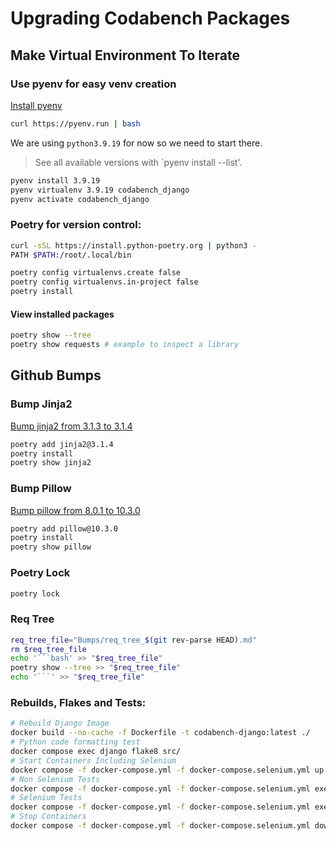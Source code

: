 # Upgrading Codabench Packages

## Make Virtual Environment To Iterate

### Use pyenv for easy venv creation

[Install pyenv](https://github.com/pyenv/pyenv-installer)
```bash
curl https://pyenv.run | bash
```

We are using `python3.9.19` for now so we need to start there. 
> See all available versions with `pyenv install --list'.

```bash
pyenv install 3.9.19
pyenv virtualenv 3.9.19 codabench_django
pyenv activate codabench_django
```

### Poetry for version control:

```bash
curl -sSL https://install.python-poetry.org | python3 -
PATH $PATH:/root/.local/bin
```

```bash
poetry config virtualenvs.create false
poetry config virtualenvs.in-project false
poetry install
```

#### View installed packages
```bash
poetry show --tree
poetry show requests # example to inspect a library
```


## Github Bumps

### Bump Jinja2
[Bump jinja2 from 3.1.3 to 3.1.4](https://github.com/codalab/codabench/pull/1494)
```bash
poetry add jinja2@3.1.4
poetry install
poetry show jinja2
```

### Bump Pillow
[Bump pillow from 8.0.1 to 10.3.0](https://github.com/codalab/codabench/pull/1493)
```bash
poetry add pillow@10.3.0
poetry install
poetry show pillow
```

### Poetry Lock
```bash
poetry lock
```

### Req Tree
```bash
req_tree_file="Bumps/req_tree_$(git rev-parse HEAD).md"
rm $req_tree_file
echo '```bash' >> "$req_tree_file"
poetry show --tree >> "$req_tree_file"
echo '```' >> "$req_tree_file"
```


### Rebuilds, Flakes and Tests:
```bash
# Rebuild Django Image
docker build --no-cache -f Dockerfile -t codabench-django:latest ./
# Python code formatting test
docker compose exec django flake8 src/ 
# Start Containers Including Selenium
docker compose -f docker-compose.yml -f docker-compose.selenium.yml up -d
# Non Selenium Tests
docker compose -f docker-compose.yml -f docker-compose.selenium.yml exec django py.test src/ -m "not e2e"
# Selenium Tests
docker compose -f docker-compose.yml -f docker-compose.selenium.yml exec django py.test src/tests/functional/ -m e2e
# Stop Containers
docker compose -f docker-compose.yml -f docker-compose.selenium.yml down
```